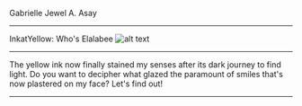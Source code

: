 
Gabrielle Jewel A. Asay
- - -
InkatYellow: Who's Elalabee
![alt text](https://i.pinimg.com/564x/03/6d/60/036d602cbe06182a09da7f986848b622.jpg)
- - -
The yellow ink now finally stained my senses after its dark journey to find light. Do you want to decipher what glazed the paramount of smiles that's now plastered on my face? Let's find out!
- - -

